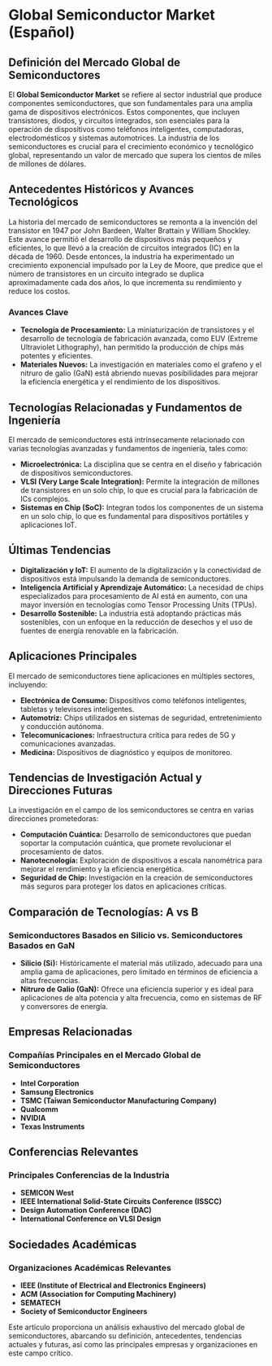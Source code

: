 # Global Semiconductor Market (Español)

## Definición del Mercado Global de Semiconductores

El **Global Semiconductor Market** se refiere al sector industrial que produce componentes semiconductores, que son fundamentales para una amplia gama de dispositivos electrónicos. Estos componentes, que incluyen transistores, diodos, y circuitos integrados, son esenciales para la operación de dispositivos como teléfonos inteligentes, computadoras, electrodomésticos y sistemas automotrices. La industria de los semiconductores es crucial para el crecimiento económico y tecnológico global, representando un valor de mercado que supera los cientos de miles de millones de dólares.

## Antecedentes Históricos y Avances Tecnológicos

La historia del mercado de semiconductores se remonta a la invención del transistor en 1947 por John Bardeen, Walter Brattain y William Shockley. Este avance permitió el desarrollo de dispositivos más pequeños y eficientes, lo que llevó a la creación de circuitos integrados (IC) en la década de 1960. Desde entonces, la industria ha experimentado un crecimiento exponencial impulsado por la Ley de Moore, que predice que el número de transistores en un circuito integrado se duplica aproximadamente cada dos años, lo que incrementa su rendimiento y reduce los costos.

### Avances Clave

- **Tecnología de Procesamiento:** La miniaturización de transistores y el desarrollo de tecnología de fabricación avanzada, como EUV (Extreme Ultraviolet Lithography), han permitido la producción de chips más potentes y eficientes.
- **Materiales Nuevos:** La investigación en materiales como el grafeno y el nitruro de galio (GaN) está abriendo nuevas posibilidades para mejorar la eficiencia energética y el rendimiento de los dispositivos.

## Tecnologías Relacionadas y Fundamentos de Ingeniería

El mercado de semiconductores está intrínsecamente relacionado con varias tecnologías avanzadas y fundamentos de ingeniería, tales como:

- **Microelectrónica:** La disciplina que se centra en el diseño y fabricación de dispositivos semiconductores.
- **VLSI (Very Large Scale Integration):** Permite la integración de millones de transistores en un solo chip, lo que es crucial para la fabricación de ICs complejos.
- **Sistemas en Chip (SoC):** Integran todos los componentes de un sistema en un solo chip, lo que es fundamental para dispositivos portátiles y aplicaciones IoT.

## Últimas Tendencias

- **Digitalización y IoT:** El aumento de la digitalización y la conectividad de dispositivos está impulsando la demanda de semiconductores.
- **Inteligencia Artificial y Aprendizaje Automático:** La necesidad de chips especializados para procesamiento de AI está en aumento, con una mayor inversión en tecnologías como Tensor Processing Units (TPUs).
- **Desarrollo Sostenible:** La industria está adoptando prácticas más sostenibles, con un enfoque en la reducción de desechos y el uso de fuentes de energía renovable en la fabricación.

## Aplicaciones Principales

El mercado de semiconductores tiene aplicaciones en múltiples sectores, incluyendo:

- **Electrónica de Consumo:** Dispositivos como teléfonos inteligentes, tabletas y televisores inteligentes.
- **Automotriz:** Chips utilizados en sistemas de seguridad, entretenimiento y conducción autónoma.
- **Telecomunicaciones:** Infraestructura crítica para redes de 5G y comunicaciones avanzadas.
- **Medicina:** Dispositivos de diagnóstico y equipos de monitoreo.

## Tendencias de Investigación Actual y Direcciones Futuras

La investigación en el campo de los semiconductores se centra en varias direcciones prometedoras:

- **Computación Cuántica:** Desarrollo de semiconductores que puedan soportar la computación cuántica, que promete revolucionar el procesamiento de datos.
- **Nanotecnología:** Exploración de dispositivos a escala nanométrica para mejorar el rendimiento y la eficiencia energética.
- **Seguridad de Chip:** Investigación en la creación de semiconductores más seguros para proteger los datos en aplicaciones críticas.

## Comparación de Tecnologías: A vs B

### Semiconductores Basados en Silicio vs. Semiconductores Basados en GaN

- **Silicio (Si):** Históricamente el material más utilizado, adecuado para una amplia gama de aplicaciones, pero limitado en términos de eficiencia a altas frecuencias.
- **Nitruro de Galio (GaN):** Ofrece una eficiencia superior y es ideal para aplicaciones de alta potencia y alta frecuencia, como en sistemas de RF y conversores de energía.

## Empresas Relacionadas

### Compañías Principales en el Mercado Global de Semiconductores

- **Intel Corporation**
- **Samsung Electronics**
- **TSMC (Taiwan Semiconductor Manufacturing Company)**
- **Qualcomm**
- **NVIDIA**
- **Texas Instruments**

## Conferencias Relevantes

### Principales Conferencias de la Industria

- **SEMICON West**
- **IEEE International Solid-State Circuits Conference (ISSCC)**
- **Design Automation Conference (DAC)**
- **International Conference on VLSI Design**

## Sociedades Académicas

### Organizaciones Académicas Relevantes

- **IEEE (Institute of Electrical and Electronics Engineers)**
- **ACM (Association for Computing Machinery)**
- **SEMATECH**
- **Society of Semiconductor Engineers**

Este artículo proporciona un análisis exhaustivo del mercado global de semiconductores, abarcando su definición, antecedentes, tendencias actuales y futuras, así como las principales empresas y organizaciones en este campo crítico.